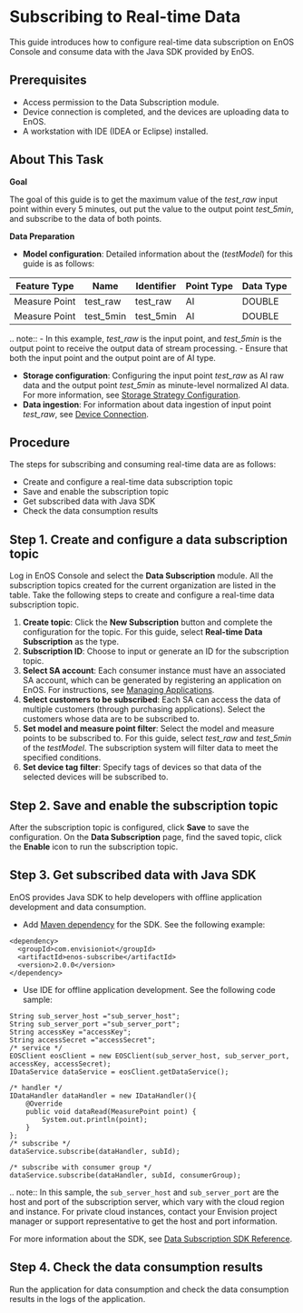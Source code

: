 # Subscribing to Real-time Data
This guide introduces how to configure real-time data subscription on EnOS Console and consume data with the Java SDK provided by EnOS.

## Prerequisites
- Access permission to the Data Subscription module.
- Device connection is completed, and the devices are uploading data to EnOS.
- A workstation with IDE (IDEA or Eclipse) installed.

## About This Task
**Goal**

The goal of this guide is to get the maximum value of the *test_raw* input point within every 5 minutes, out put the value to the output point *test_5min*, and subscribe to the data of both points.

**Data Preparation**

- **Model configuration**: Detailed information about the (*testModel*) for this guide is as follows:

| Feature Type  | Name      | Identifier | Point Type | Data Type |
| ------------- | --------- | ---------- | ---------- | --------- |
| Measure Point | test_raw  | test_raw   | AI         | DOUBLE    |
| Measure Point | test_5min | test_5min  | AI         | DOUBLE    |

.. note:: - In this example, *test_raw* is the input point, and *test_5min* is the output point to receive the output data of stream processing.
        - Ensure that both the input point and the output point are of AI type.

- **Storage configuration**: Configuring the input point *test_raw* as AI raw data and the output point *test_5min* as minute-level normalized AI data. For more information, see [Storage Strategy Configuration](../learn/storage_policy_overview.html).  
- **Data ingestion**: For information about data ingestion of input point *test_raw*, see [Device Connection](https://www.envisioniot.com/docs/device-connection/en/latest/quickstart/gettingstarted_device_connection.html).

## Procedure
The steps for subscribing and consuming real-time data are as follows:
- Create and configure a real-time data subscription topic
- Save and enable the subscription topic
- Get subscribed data with Java SDK
- Check the data consumption results

## Step 1. Create and configure a data subscription topic
Log in EnOS Console and select the **Data Subscription** module. All the subscription topics created for the current organization are listed in the table. Take the following steps to create and configure a real-time data subscription topic.
1. **Create topic**: Click the **New Subscription** button and complete the configuration for the topic. For this guide, select **Real-time Data Subscription** as the type.
2. **Subscription ID**: Choose to input or generate an ID for the subscription topic.
3. **Select SA account**: Each consumer instance must have an associated SA account, which can be generated by registering an application on EnOS. For instructions, see [Managing Applications](https://www.envisioniot.com/docs/app-development/en/latest/managing_apps.html).
4. **Select customers to be subscribed**: Each SA can access the data of multiple customers (through purchasing applications). Select the customers whose data are to be subscribed to.
5. **Set model and measure point filter**: Select the model and measure points to be subscribed to. For this guide, select *test_raw* and *test_5min* of the *testModel*. The subscription system will filter data to meet the specified conditions.
6. **Set device tag filter**: Specify tags of devices so that data of the selected devices will be subscribed to.

## Step 2. Save and enable the subscription topic
After the subscription topic is configured, click **Save** to save the configuration. On the **Data Subscription** page, find the saved topic, click the **Enable** icon to run the subscription topic.

## Step 3. Get subscribed data with Java SDK
EnOS provides Java SDK to help developers with offline application development and data consumption.
- Add [Maven dependency](https://mvnrepository.com/artifact/com.envisioniot/enos-subscribe/2.0.0) for the SDK. See the following example:

```
<dependency>
  <groupId>com.envisioniot</groupId>
  <artifactId>enos-subscribe</artifactId>
  <version>2.0.0</version>
</dependency>
```
- Use IDE for offline application development. See the following code sample:

```
String sub_server_host ="sub_server_host";
String sub_server_port ="sub_server_port";
String accessKey ="accessKey";
String accessSecret ="accessSecret";
/* service */
EOSClient eosClient = new EOSClient(sub_server_host, sub_server_port, accessKey, accessSecret);
IDataService dataService = eosClient.getDataService();

/* handler */
IDataHandler dataHandler = new IDataHandler(){
    @Override
    public void dataRead(MeasurePoint point) {
        System.out.println(point);
    }
};
/* subscribe */
dataService.subscribe(dataHandler, subId);

/* subscribe with consumer group */
dataService.subscribe(dataHandler, subId, consumerGroup);
```
.. note:: In this sample, the `sub_server_host` and `sub_server_port` are the host and port of the subscription server, which vary with the cloud region and instance. For private cloud instances, contact your Envision project manager or support representative to get the host and port information.

For more information about the SDK, see [Data Subscription SDK Reference](../reference/data_subscription_sdk).

## Step 4. Check the data consumption results

Run the application for data consumption and check the data consumption results in the logs of the application.
